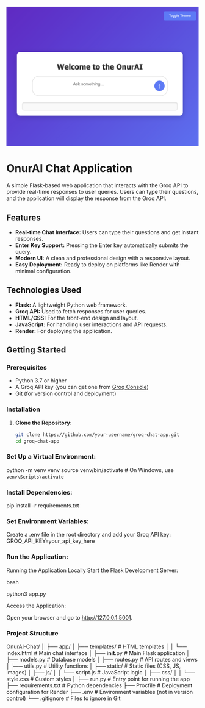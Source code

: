 ![OnurAI-Chat Screenshot](static/images/app-view.png)

# OnurAI Chat Application

A simple Flask-based web application that interacts with the Groq API to provide real-time responses to user queries. Users can type their questions, and the application will display the response from the Groq API.

## Features

- **Real-time Chat Interface:** Users can type their questions and get instant responses.
- **Enter Key Support:** Pressing the Enter key automatically submits the query.
- **Modern UI:** A clean and professional design with a responsive layout.
- **Easy Deployment:** Ready to deploy on platforms like Render with minimal configuration.

## Technologies Used

- **Flask:** A lightweight Python web framework.
- **Groq API:** Used to fetch responses for user queries.
- **HTML/CSS:** For the front-end design and layout.
- **JavaScript:** For handling user interactions and API requests.
- **Render:** For deploying the application.

## Getting Started

### Prerequisites

- Python 3.7 or higher
- A Groq API key (you can get one from [Groq Console](https://console.groq.com/))
- Git (for version control and deployment)

### Installation

1. **Clone the Repository:**
   ```bash
   git clone https://github.com/your-username/groq-chat-app.git
   cd groq-chat-app
   ```

### Set Up a Virtual Environment:

python -m venv venv
source venv/bin/activate # On Windows, use `venv\Scripts\activate`

### Install Dependencies:

pip install -r requirements.txt

### Set Environment Variables:

Create a .env file in the root directory and add your Groq API key:
GROQ_API_KEY=your_api_key_here

### Run the Application:

Running the Application Locally
Start the Flask Development Server:

bash

python3 app.py

Access the Application:

Open your browser and go to http://127.0.0.1:5001.

### Project Structure

OnurAI-Chat/
│
├── app/
│ ├── templates/ # HTML templates
│ │ └── index.html # Main chat interface
│ ├── **init**.py # Main Flask application
│ ├── models.py # Database models
│ ├── routes.py # API routes and views
│ ├── utils.py # Utility functions
│
├── static/ # Static files (CSS, JS, images)
│ ├── js/
│ │ └── script.js # JavaScript logic
│ ├── css/
│ │ └── style.css # Custom styles
│
├── run.py # Entry point for running the app
├── requirements.txt # Python dependencies
├── Procfile # Deployment configuration for Render
├── .env # Environment variables (not in version control)
└── .gitignore # Files to ignore in Git
